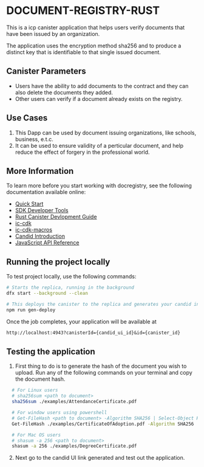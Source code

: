 # DOCUMENT-REGISTRY-RUST

This is a icp canister application that helps users verify documents that have been issued by an organization.

The application uses the encryption method sha256 and to produce a distinct key that is identifiable to that single issued document.

## Canister Parameters

- Users have the ability to add documents to the contract and they can also delete the documents they added.
- Other users can verify if a document already exists on the registry.

## Use Cases

1. This Dapp can be used by document issuing organizations, like schools, business, e.t.c.
2. It can be used to ensure validity of a perticular document, and help reduce the effect of forgery in the professional world.

## More Information

To learn more before you start working with docregistry, see the following documentation available online:

- [Quick Start](https://internetcomputer.org/docs/quickstart/quickstart-intro)
- [SDK Developer Tools](https://internetcomputer.org/docs/developers-guide/sdk-guide)
- [Rust Canister Devlopment Guide](https://internetcomputer.org/docs/rust-guide/rust-intro)
- [ic-cdk](https://docs.rs/ic-cdk)
- [ic-cdk-macros](https://docs.rs/ic-cdk-macros)
- [Candid Introduction](https://internetcomputer.org/docs/candid-guide/candid-intro)
- [JavaScript API Reference](https://erxue-5aaaa-aaaab-qaagq-cai.raw.icp0.io)

## Running the project locally

To test project locally, use the following commands:

```bash
# Starts the replica, running in the background
dfx start --background --clean

# This deploys the canister to the replica and generates your candid interface
npm run gen-deploy
```

Once the job completes, your application will be available at

``` txt
http://localhost:4943?canisterId={candid_ui_id}&id={canister_id}

```

## Testing the application

1. First thing to do is to generate the hash of the document you wish to upload. Run any of the following commands on your terminal and copy the document hash.

```bash
  # For Linux users
  # sha256sum <path to document>
  sha256sum ./examples/AttendanceCertificate.pdf

  # For window users using powershell
  # Get-FileHash <path to document> -Algorithm SHA256 | Select-Object Hash
  Get-FileHash ./examples/CertificateOfAdoption.pdf -Algorithm SHA256 | Select-Object Hash

  # For Mac OS users
  # shasum -a 256 <path to document>
  shasum -a 256 ./examples/DegreeCertificate.pdf

```

2. Next go to the candid UI link generated and test out the application.
